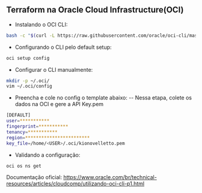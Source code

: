 ## Terraform na Oracle Cloud Infrastructure(OCI)

- Instalando o OCI CLI:
```bash
bash -c "$(curl -L https://raw.githubusercontent.com/oracle/oci-cli/master/scripts/install/install.sh)"
```

- Configurando o CLI pelo default setup:
```bash
oci setup config
```

- Configurar o CLI manualmente:
```bash
mkdir -p ~/.oci/
vim ~/.oci/config
```

- Preencha e cole no config o template abaixo:
-- Nessa etapa, colete os dados na OCI e gere a API Key.pem

```bash
[DEFAULT]
user=***********
fingerprint=***********
tenancy=***********
region=************************
key_file=/home/<USER>/.oci/kionovelletto.pem
```

- Validando a configuração:
```bash
oci os ns get
```

Documentação oficial: https://www.oracle.com/br/technical-resources/articles/cloudcomp/utilizando-oci-cli-p1.html